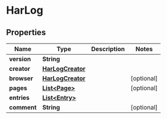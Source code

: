

# HarLog

## Properties

Name | Type | Description | Notes
------------ | ------------- | ------------- | -------------
**version** | **String** |  | 
**creator** | [**HarLogCreator**](HarLogCreator.md) |  | 
**browser** | [**HarLogCreator**](HarLogCreator.md) |  |  [optional]
**pages** | [**List&lt;Page&gt;**](Page.md) |  |  [optional]
**entries** | [**List&lt;Entry&gt;**](Entry.md) |  | 
**comment** | **String** |  |  [optional]



